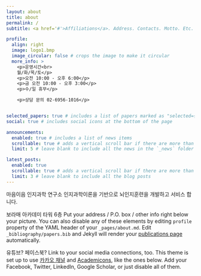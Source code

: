 ```yaml
---
layout: about
title: about
permalink: /
subtitle: <a href='#'>Affiliations</a>. Address. Contacts. Motto. Etc.

profile:
  align: right
  image: logo1.bmp
  image_circular: false # crops the image to make it circular
  more_info: >
    <p>운영시간<br> 
    월/화/목/토</p>
    <p>오전 10:00 - 오후 6:00</p>
    <p>금 오전 10:00 - 오후 3:00</p>
    <p>수/일 휴무</p>

    <p>상담 문의 02-6956-1016</p>


selected_papers: true # includes a list of papers marked as "selected={true}"
social: true # includes social icons at the bottom of the page

announcements:
  enabled: true # includes a list of news items
  scrollable: true # adds a vertical scroll bar if there are more than 3 news items
  limit: 5 # leave blank to include all the news in the `_news` folder

latest_posts:
  enabled: true
  scrollable: true # adds a vertical scroll bar if there are more than 3 new posts items
  limit: 3 # leave blank to include all the blog posts
---
```


마음이음 인지과학 연구소
인지과학이론을 기반으로 뇌인지훈련을 개발하고 서비스 합니다.


보라매 아카데미 타워 6층 Put your address / P.O. box / other info right below your picture. You can also disable any of these elements by editing `profile` property of the YAML header of your `_pages/about.md`. Edit `_bibliography/papers.bib` and Jekyll will render your [publications page](/al-folio/publications/) automatically.

유튜브? 페이스북? Link to your social media connections, too. This theme is set up to use [카카오 채널](https://pf.kakao.com/_lEhmn) and [Academicons](https://jpswalsh.github.io/academicons/), like the ones below. Add your Facebook, Twitter, LinkedIn, Google Scholar, or just disable all of them.
